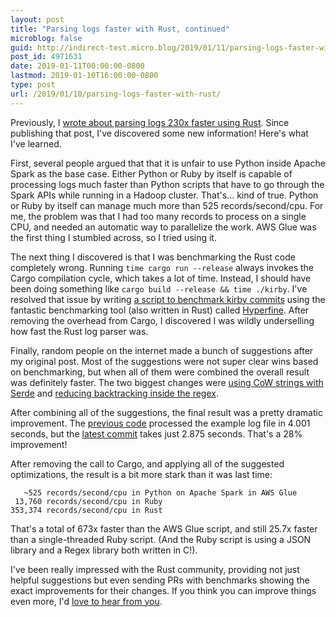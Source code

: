 ```yaml
---
layout: post
title: "Parsing logs faster with Rust, continued"
microblog: false
guid: http://indirect-test.micro.blog/2019/01/11/parsing-logs-faster-with-rust/
post_id: 4971631
date: 2019-01-11T00:00:00-0800
lastmod: 2019-01-10T16:00:00-0800
type: post
url: /2019/01/10/parsing-logs-faster-with-rust/
---
```


Previously, I [wrote about parsing logs 230x faster using Rust](/2018/10/25/parsing-logs-230x-faster-with-rust/). Since publishing that post, I've discovered some new information! Here's what I've learned.

First, several people argued that that it is unfair to use Python inside Apache Spark as the base case. Either Python or Ruby by itself is capable of processing logs much faster than Python scripts that have to go through the Spark APIs while running in a Hadoop cluster. That's... kind of true. Python or Ruby by itself can manage much more than 525 records/second/cpu. For me, the problem was that I had too many records to process on a single CPU, and needed an automatic way to parallelize the work. AWS Glue was the first thing I stumbled across, so I tried using it.

The next thing I discovered is that I was benchmarking the Rust code completely wrong. Running `time cargo run --release` always invokes the Cargo compilation cycle, which takes a lot of time. Instead, I should have been doing something like `cargo build --release && time ./kirby`. I've resolved that issue by writing [a script to benchmark kirby commits](https://github.com/rubytogether/kirby/blob/main/bin/bench) using the fantastic benchmarking tool (also written in Rust) called [Hyperfine](https://github.com/sharkdp/hyperfine). After removing the overhead from Cargo, I discovered I was wildly underselling how fast the Rust log parser was.

Finally, random people on the internet made a bunch of suggestions after my original post. Most of the suggestions were not super clear wins based on benchmarking, but when all of them were combined the overall result was definitely faster. The two biggest changes were [using CoW strings with Serde](https://github.com/rubytogether/kirby/pull/6) and [reducing backtracking inside the regex](https://github.com/rubytogether/kirby/pull/4).

After combining all of the suggestions, the final result was a pretty dramatic improvement. The [previous code](https://github.com/rubytogether/kirby/commit/2cabdd4cad0038d1bdbb029bf4ded689cfa4e8c2) processed the example log file in 4.001 seconds, but the [latest commit](https://github.com/rubytogether/kirby/commit/1571ff116c4920bea596186b3f1cbbb397af548e) takes just 2.875 seconds. That's a 28% improvement!

After removing the call to Cargo, and applying all of the suggested optimizations, the result is a bit more stark than it was last time:

```
   ~525 records/second/cpu in Python on Apache Spark in AWS Glue
 13,760 records/second/cpu in Ruby
353,374 records/second/cpu in Rust
```

That's a total of 673x faster than the AWS Glue script, and still 25.7x faster than a single-threaded Ruby script. (And the Ruby script is using a JSON library and a Regex library both written in C!).

I've been really impressed with the Rust community, providing not just helpful suggestions but even sending PRs with benchmarks showing the exact improvements for their changes. If you think you can improve things even more, I'd [love to hear from you](https://github.com/rubytogether/kirby/issues/new).
